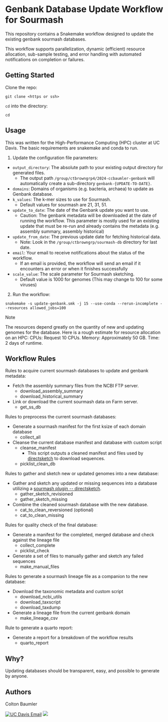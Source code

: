 # Genbank Database Update Workflow for Sourmash

This repository contains a Snakemake workflow designed to update the existing genbank sourmash databases. 

This workflow supports parallelization, dynamic (efficient) resource allocation, sub-sample testing, and error handling with automated notifications on completion or failures.

## Getting Started

Clone the repo:
```
git clone <https or ssh>
```

`cd` into the directory:
```
cd 
```

## Usage

This was written for the High-Performance Computing (HPC) cluster at UC Davis. The basic requirements are snakemake and conda to run.

1. Update the configuration file parameters:
  - `output_directory`: The absolute path to your existing output directory for generated files.
    - The output path `/group/ctbrowngrp4/2024-ccbaumler-genbank` will automatically create a sub-directory `genbank-{UPDATE-TO-DATE}`.
  - `domains`: Domains of organisms (e.g. bacteria, archaea) to update as Genbank database.
  - `k_values`: The k-mer sizes to use for Sourmash.
    - Default values for sourmash are 21, 31, 51.
  - `update_to_date`: The date of the Genbank update you want to use.
    - Caution: The genbank metadata will be downloaded at the date of running the workflow. This parameter is mostly used for an existing update that must be re-run and already contains the metadata (e.g. assembly summary, assembly historical)
  - `update_from_date`: The previous update date for fetching historical data.
    - Note: Look in the `/group/ctbrowngrp/sourmash-db` directory for last date.
  - `email`: Your email to receive notifications about the status of the workflow.
    - If an email is provided, the workflow will send an email if it encounters an error or when it finishes successfully
  - `scale_value`: The scale parameter for Sourmash sketching.
    - Default value is 1000 for genomes (This may change to 100 for some viruses)

2. Run the workflow:

```
snakemake -s update-genbank.smk -j 15 --use-conda --rerun-incomplete --resources allowed_jobs=100
```
> [!NOTE]
>
> The resources depend greatly on the quantity of new and updating genomes for the database.
> Here is a rough estimate for resource allocation on an HPC:
> CPUs: Request 10 CPUs.
> Memory: Approximately 50 GB.
> Time: 2 days of runtime. 

## Workflow Rules

Rules to acquire current sourmash databases to update and genbank metadata:
- Fetch the assembly summary files from the NCBI FTP server.
  - download_assembly_summary
  - download_historical_summary
- Link or download the current sourmash data on Farm server.
  - get_ss_db

Rules to preprocess the current sourmash databases:
- Generate a sourmash manifest for the first ksize of each domain database
  - collect_all
- Cleanse the current database manifest and database with custom script
  - cleanse_manifest
    - This script outputs a cleaned manifest and files used by [directsketch](https://github.com/sourmash-bio/sourmash_plugin_directsketch) to download sequences.
  - picklist_clean_db

Rules to gather and sketch new or updated genomes into a new database:
- Gather and sketch any updated or missing sequences into a database utilizing a [sourmash plugin -- directsketch](https://github.com/sourmash-bio/sourmash_plugin_directsketch).
  - gather_sketch_revisioned
  - gather_sketch_missing
- Combine the cleaned sourmash database with the new database.
  - cat_to_clean_reversioned (optional)
  - cat_to_clean_missing

Rules for quality check of the final database:
- Generate a manifest for the completed, merged database and check against the lineage file
  - collect_complete
  - picklist_check
- Generate a set of files to manually gather and sketch any failed sequences
  - make_manual_files

Rules to generate a sourmash lineage file as a companion to the new database:
- Download the taxonomic metadata and custom script
  - download_ncbi_utils
  - download_taxscript
  - download_taxdump
- Generate a lineage file from the current genbank domain
  - make_lineage_csv

Rule to generate a quarto report:
- Generate a report for a breakdown of the workflow results
  - quarto_report

## Why?

Updating databases should be transparent, easy, and possible to generate by anyone.

## Authors

Colton Baumler

[![UC Davis Email](https://img.shields.io/badge/UC_Davis-Email-blue?style=for-the-badge&colorA=blue&colorB=gold)](mailto:ccbaumler@ucdavis.edu) <a href="mailto:ccbaumler@gmail.com"><img src="https://img.shields.io/badge/gmail-%23DD0031.svg?&style=for-the-badge&logo=gmail&logoColor=white"/></a>


